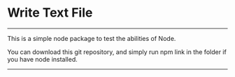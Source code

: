 # Write Text File

---
This is a simple node package to test the abilities of Node.

You can download this git repository, and simply run npm link in the folder if you have
node installed.

---

